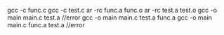 gcc -c func.c
gcc -c test.c
ar -rc func.a func.o
ar -rc test.a test.o
gcc -o main main.c test.a  //error
gcc -o main main.c test.a func.a
gcc -o main main.c func.a test.a  //error